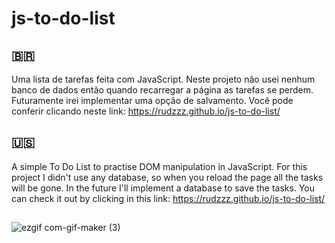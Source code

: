 # js-to-do-list

## 🇧🇷
Uma lista de tarefas feita com JavaScript.
Neste projeto não usei nenhum banco de dados então quando recarregar a página as tarefas se perdem. Futuramente irei implementar uma opção de salvamento.
Você pode conferir clicando neste link: https://rudzzz.github.io/js-to-do-list/


## 🇺🇸
A simple To Do List to practise DOM manipulation in JavaScript. 
For this project I didn't use any database, so when you reload the page all the tasks will be gone. In the future I'll implement a database to save the tasks.
You can check it out by clicking in this link: https://rudzzz.github.io/js-to-do-list/

##
![ezgif com-gif-maker (3)](https://user-images.githubusercontent.com/97038663/151704891-2e059f8d-14df-4262-a627-35a101ab7f01.gif)
